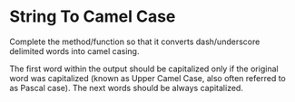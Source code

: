 # String To Camel Case

Complete the method/function so that it converts dash/underscore delimited words into camel casing.

The first word within the output should be capitalized only if the original word was capitalized (known as Upper Camel Case, also often referred to as Pascal case).
 The next words should be always capitalized.
